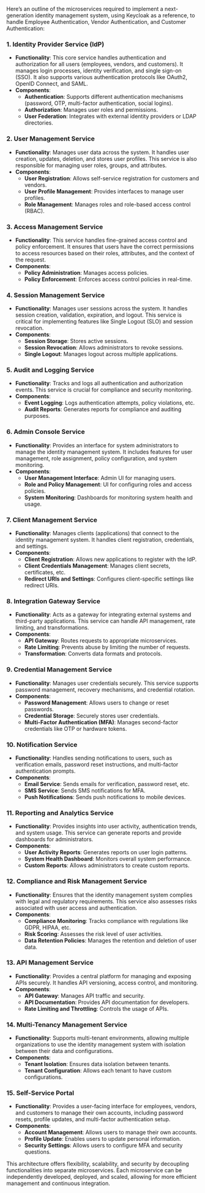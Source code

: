 Here’s an outline of the microservices required to implement a next-generation identity management system, using Keycloak as a reference, to handle Employee Authentication, Vendor Authentication, and Customer Authentication:

### 1. **Identity Provider Service (IdP)**
- **Functionality**: This core service handles authentication and authorization for all users (employees, vendors, and customers). It manages login processes, identity verification, and single sign-on (SSO). It also supports various authentication protocols like OAuth2, OpenID Connect, and SAML.
- **Components**:
    - **Authentication**: Supports different authentication mechanisms (password, OTP, multi-factor authentication, social logins).
    - **Authorization**: Manages user roles and permissions.
    - **User Federation**: Integrates with external identity providers or LDAP directories.

### 2. **User Management Service**
- **Functionality**: Manages user data across the system. It handles user creation, updates, deletion, and stores user profiles. This service is also responsible for managing user roles, groups, and attributes.
- **Components**:
    - **User Registration**: Allows self-service registration for customers and vendors.
    - **User Profile Management**: Provides interfaces to manage user profiles.
    - **Role Management**: Manages roles and role-based access control (RBAC).

### 3. **Access Management Service**
- **Functionality**: This service handles fine-grained access control and policy enforcement. It ensures that users have the correct permissions to access resources based on their roles, attributes, and the context of the request.
- **Components**:
    - **Policy Administration**: Manages access policies.
    - **Policy Enforcement**: Enforces access control policies in real-time.

### 4. **Session Management Service**
- **Functionality**: Manages user sessions across the system. It handles session creation, validation, expiration, and logout. This service is critical for implementing features like Single Logout (SLO) and session revocation.
- **Components**:
    - **Session Storage**: Stores active sessions.
    - **Session Revocation**: Allows administrators to revoke sessions.
    - **Single Logout**: Manages logout across multiple applications.

### 5. **Audit and Logging Service**
- **Functionality**: Tracks and logs all authentication and authorization events. This service is crucial for compliance and security monitoring.
- **Components**:
    - **Event Logging**: Logs authentication attempts, policy violations, etc.
    - **Audit Reports**: Generates reports for compliance and auditing purposes.

### 6. **Admin Console Service**
- **Functionality**: Provides an interface for system administrators to manage the identity management system. It includes features for user management, role assignment, policy configuration, and system monitoring.
- **Components**:
    - **User Management Interface**: Admin UI for managing users.
    - **Role and Policy Management**: UI for configuring roles and access policies.
    - **System Monitoring**: Dashboards for monitoring system health and usage.

### 7. **Client Management Service**
- **Functionality**: Manages clients (applications) that connect to the identity management system. It handles client registration, credentials, and settings.
- **Components**:
    - **Client Registration**: Allows new applications to register with the IdP.
    - **Client Credentials Management**: Manages client secrets, certificates, etc.
    - **Redirect URIs and Settings**: Configures client-specific settings like redirect URIs.

### 8. **Integration Gateway Service**
- **Functionality**: Acts as a gateway for integrating external systems and third-party applications. This service can handle API management, rate limiting, and transformations.
- **Components**:
    - **API Gateway**: Routes requests to appropriate microservices.
    - **Rate Limiting**: Prevents abuse by limiting the number of requests.
    - **Transformation**: Converts data formats and protocols.

### 9. **Credential Management Service**
- **Functionality**: Manages user credentials securely. This service supports password management, recovery mechanisms, and credential rotation.
- **Components**:
    - **Password Management**: Allows users to change or reset passwords.
    - **Credential Storage**: Securely stores user credentials.
    - **Multi-Factor Authentication (MFA)**: Manages second-factor credentials like OTP or hardware tokens.

### 10. **Notification Service**
- **Functionality**: Handles sending notifications to users, such as verification emails, password reset instructions, and multi-factor authentication prompts.
- **Components**:
    - **Email Service**: Sends emails for verification, password reset, etc.
    - **SMS Service**: Sends SMS notifications for MFA.
    - **Push Notifications**: Sends push notifications to mobile devices.

### 11. **Reporting and Analytics Service**
- **Functionality**: Provides insights into user activity, authentication trends, and system usage. This service can generate reports and provide dashboards for administrators.
- **Components**:
    - **User Activity Reports**: Generates reports on user login patterns.
    - **System Health Dashboard**: Monitors overall system performance.
    - **Custom Reports**: Allows administrators to create custom reports.

### 12. **Compliance and Risk Management Service**
- **Functionality**: Ensures that the identity management system complies with legal and regulatory requirements. This service also assesses risks associated with user access and authentication.
- **Components**:
    - **Compliance Monitoring**: Tracks compliance with regulations like GDPR, HIPAA, etc.
    - **Risk Scoring**: Assesses the risk level of user activities.
    - **Data Retention Policies**: Manages the retention and deletion of user data.

### 13. **API Management Service**
- **Functionality**: Provides a central platform for managing and exposing APIs securely. It handles API versioning, access control, and monitoring.
- **Components**:
    - **API Gateway**: Manages API traffic and security.
    - **API Documentation**: Provides API documentation for developers.
    - **Rate Limiting and Throttling**: Controls the usage of APIs.

### 14. **Multi-Tenancy Management Service**
- **Functionality**: Supports multi-tenant environments, allowing multiple organizations to use the identity management system with isolation between their data and configurations.
- **Components**:
    - **Tenant Isolation**: Ensures data isolation between tenants.
    - **Tenant Configuration**: Allows each tenant to have custom configurations.

### 15. **Self-Service Portal**
- **Functionality**: Provides a user-facing interface for employees, vendors, and customers to manage their own accounts, including password resets, profile updates, and multi-factor authentication setup.
- **Components**:
    - **Account Management**: Allows users to manage their own accounts.
    - **Profile Update**: Enables users to update personal information.
    - **Security Settings**: Allows users to configure MFA and security questions.

This architecture offers flexibility, scalability, and security by decoupling functionalities into separate microservices. Each microservice can be independently developed, deployed, and scaled, allowing for more efficient management and continuous integration.
